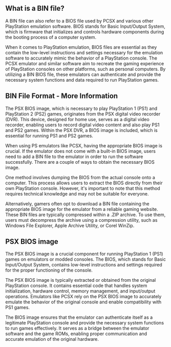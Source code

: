 ## What is a BIN file?

A BIN file can also refer to a BIOS file used by PCSX and various other PlayStation emulation software. BIOS stands for Basic Input/Output System, which is firmware that initializes and controls hardware components during the booting process of a computer system.

When it comes to PlayStation emulation, BIOS files are essential as they contain the low-level instructions and settings necessary for the emulation software to accurately mimic the behavior of a PlayStation console. The PCSX emulator and similar software aim to recreate the gaming experience of PlayStation consoles on other platforms, such as personal computers. By utilizing a BIN BIOS file, these emulators can authenticate and provide the necessary system functions and data required to run PlayStation games.

## BIN File Format - More Information 

The PSX BIOS image, which is necessary to play PlayStation 1 (PS1) and PlayStation 2 (PS2) games, originates from the PSX digital video recorder (DVR). This device, designed for home use, serves as a digital video recorder, enabling users to record digital video content and also play PS1 and PS2 games. Within the PSX DVR, a BIOS image is included, which is essential for running PS1 and PS2 games.

When using PS emulators like PCSX, having the appropriate BIOS image is crucial. If the emulator does not come with a built-in BIOS image, users need to add a BIN file to the emulator in order to run the software successfully. There are a couple of ways to obtain the necessary BIOS image.

One method involves dumping the BIOS from the actual console onto a computer. This process allows users to extract the BIOS directly from their own PlayStation console. However, it's important to note that this method requires technical knowledge and may not be suitable for everyone.

Alternatively, gamers often opt to download a BIN file containing the appropriate BIOS image for the emulator from a reliable gaming website. These BIN files are typically compressed within a .ZIP archive. To use them, users must decompress the archive using a compression utility, such as Windows File Explorer, Apple Archive Utility, or Corel WinZip.

## PSX BIOS image

The PSX BIOS image is a crucial component for running PlayStation 1 (PS1) games on emulators or modded consoles. The BIOS, which stands for Basic Input/Output System, contains low-level instructions and settings required for the proper functioning of the console.

The PSX BIOS image is typically extracted or obtained from the original PlayStation console. It contains essential code that handles system initialization, hardware control, memory management, and input/output operations. Emulators like PCSX rely on the PSX BIOS image to accurately emulate the behavior of the original console and enable compatibility with PS1 games.

The BIOS image ensures that the emulator can authenticate itself as a legitimate PlayStation console and provide the necessary system functions to run games effectively. It serves as a bridge between the emulator software and the game ROMs, enabling proper communication and accurate emulation of the original hardware.

